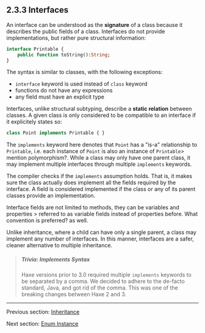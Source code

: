 ## 2.3.3 Interfaces

An interface can be understood as the **signature** of a class because it describes the public fields of a class. Interfaces do not provide implementations, but rather pure structural information:

```haxe
interface Printable {
	public function toString():String;
}
```
The syntax is similar to classes, with the following exceptions:



* `interface` keyword is used instead of `class` keyword
* functions do not have any expressions
* any field must have an explicit type


Interfaces, unlike structural subtyping, describe a **static relation** between classes. A given class is only considered to be compatible to an interface if it explicitely states so:

```haxe
class Point implements Printable { }
```
The `implements` keyword here denotes that `Point` has a "is-a" relationship to `Printable`, i.e. each instance of `Point` is also an instance of `Printable`> mention polymorphism?. While a class may only have one parent class, it may implement multiple interfaces through multiple `implements` keywords.

The compiler checks if the `implements` assumption holds. That is, it makes sure the class actually does implement all the fields required by the interface. A field is considered implemented if the class or any of its parent classes provide an implementation.

Interface fields are not limited to methods, they can be variables and properties > referred to as variable fields instead of properties before.  What convention is preferred? as well.

Unlike inheritance, where a child can have only a single parent, a class may implement any number of interfaces.  In this manner, interfaces are a safer, cleaner alternative to multiple inheritance.

> ##### Trivia: Implements Syntax
>
> Haxe versions prior to 3.0 required multiple `implements` keywords to be separated by a comma. We decided to adhere to the de-facto standard, Java,  and got rid of the comma. This was one of the breaking changes between Haxe 2 and 3.

---

Previous section: [Inheritance](2.3.2-Inheritance.md)

Next section: [Enum Instance](2.4-Enum_Instance.md)